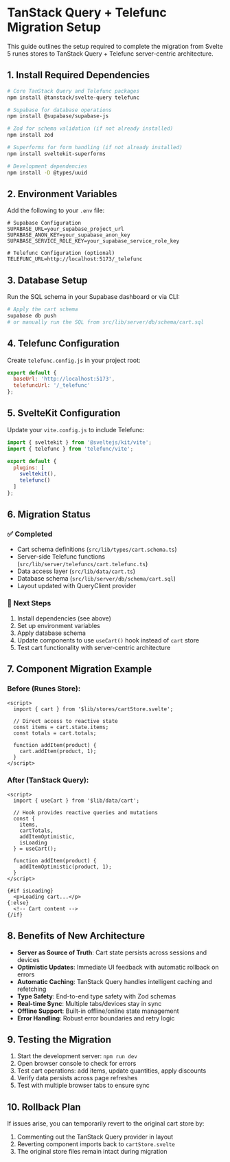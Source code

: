 # TanStack Query + Telefunc Migration Setup

This guide outlines the setup required to complete the migration from Svelte 5 runes stores to TanStack Query + Telefunc server-centric architecture.

## 1. Install Required Dependencies

```bash
# Core TanStack Query and Telefunc packages
npm install @tanstack/svelte-query telefunc

# Supabase for database operations
npm install @supabase/supabase-js

# Zod for schema validation (if not already installed)
npm install zod

# Superforms for form handling (if not already installed)
npm install sveltekit-superforms

# Development dependencies
npm install -D @types/uuid
```

## 2. Environment Variables

Add the following to your `.env` file:

```env
# Supabase Configuration
SUPABASE_URL=your_supabase_project_url
SUPABASE_ANON_KEY=your_supabase_anon_key
SUPABASE_SERVICE_ROLE_KEY=your_supabase_service_role_key

# Telefunc Configuration (optional)
TELEFUNC_URL=http://localhost:5173/_telefunc
```

## 3. Database Setup

Run the SQL schema in your Supabase dashboard or via CLI:

```bash
# Apply the cart schema
supabase db push
# or manually run the SQL from src/lib/server/db/schema/cart.sql
```

## 4. Telefunc Configuration

Create `telefunc.config.js` in your project root:

```javascript
export default {
  baseUrl: 'http://localhost:5173',
  telefuncUrl: '/_telefunc'
};
```

## 5. SvelteKit Configuration

Update your `vite.config.js` to include Telefunc:

```javascript
import { sveltekit } from '@sveltejs/kit/vite';
import { telefunc } from 'telefunc/vite';

export default {
  plugins: [
    sveltekit(),
    telefunc()
  ]
};
```

## 6. Migration Status

### ✅ Completed
- Cart schema definitions (`src/lib/types/cart.schema.ts`)
- Server-side Telefunc functions (`src/lib/server/telefuncs/cart.telefunc.ts`)
- Data access layer (`src/lib/data/cart.ts`)
- Database schema (`src/lib/server/db/schema/cart.sql`)
- Layout updated with QueryClient provider

### 🔄 Next Steps
1. Install dependencies (see above)
2. Set up environment variables
3. Apply database schema
4. Update components to use `useCart()` hook instead of `cart` store
5. Test cart functionality with server-centric architecture

## 7. Component Migration Example

### Before (Runes Store):
```svelte
<script>
  import { cart } from '$lib/stores/cartStore.svelte';
  
  // Direct access to reactive state
  const items = cart.state.items;
  const totals = cart.totals;
  
  function addItem(product) {
    cart.addItem(product, 1);
  }
</script>
```

### After (TanStack Query):
```svelte
<script>
  import { useCart } from '$lib/data/cart';
  
  // Hook provides reactive queries and mutations
  const { 
    items, 
    cartTotals, 
    addItemOptimistic, 
    isLoading 
  } = useCart();
  
  function addItem(product) {
    addItemOptimistic(product, 1);
  }
</script>

{#if isLoading}
  <p>Loading cart...</p>
{:else}
  <!-- Cart content -->
{/if}
```

## 8. Benefits of New Architecture

- **Server as Source of Truth**: Cart state persists across sessions and devices
- **Optimistic Updates**: Immediate UI feedback with automatic rollback on errors
- **Automatic Caching**: TanStack Query handles intelligent caching and refetching
- **Type Safety**: End-to-end type safety with Zod schemas
- **Real-time Sync**: Multiple tabs/devices stay in sync
- **Offline Support**: Built-in offline/online state management
- **Error Handling**: Robust error boundaries and retry logic

## 9. Testing the Migration

1. Start the development server: `npm run dev`
2. Open browser console to check for errors
3. Test cart operations: add items, update quantities, apply discounts
4. Verify data persists across page refreshes
5. Test with multiple browser tabs to ensure sync

## 10. Rollback Plan

If issues arise, you can temporarily revert to the original cart store by:
1. Commenting out the TanStack Query provider in layout
2. Reverting component imports back to `cartStore.svelte`
3. The original store files remain intact during migration

